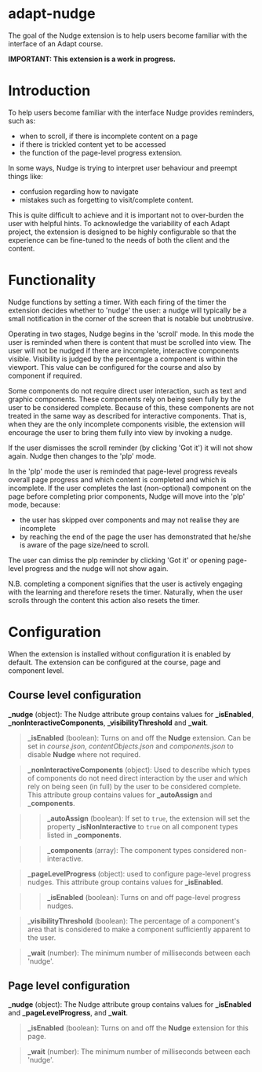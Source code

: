 # adapt-nudge

The goal of the Nudge extension is to help users become familiar with the interface of an Adapt course.

**IMPORTANT: This extension is a work in progress.**

# Introduction

To help users become familiar with the interface Nudge provides reminders, such as:
- when to scroll, if there is incomplete content on a page
- if there is trickled content yet to be accessed
- the function of the page-level progress extension.

In some ways, Nudge is trying to interpret user behaviour and preempt things like:
- confusion regarding how to navigate
- mistakes such as forgetting to visit/complete content.

This is quite difficult to achieve and it is important not to over-burden the user with helpful hints. To acknowledge the variability of each Adapt project, the extension is designed to be highly configurable so that the experience can be fine-tuned to the needs of both the client and the content.

# Functionality

Nudge functions by setting a timer. With each firing of the timer the extension decides whether to 'nudge' the user: a nudge will typically be a small notification in the corner of the screen that is notable but unobtrusive.

Operating in two stages, Nudge begins in the 'scroll' mode. In this mode the user is reminded when there is content that must be scrolled into view. The user will not be nudged if there are incomplete, interactive components visible. Visibility is judged by the percentage a component is within the viewport. This value can be configured for the course and also by component if required.

Some components do not require direct user interaction, such as text and graphic components. These components rely on being seen fully by the user to be considered complete. Because of this, these components are not treated in the same way as described for interactive components. That is, when they are the only incomplete components visible, the extension will encourage the user to bring them fully into view by invoking a nudge.

If the user dismisses the scroll reminder (by clicking 'Got it') it will not show again. Nudge then changes to the 'plp' mode.

In the 'plp' mode the user is reminded that page-level progress reveals overall page progress and which content is completed and which is incomplete. If the user completes the last (non-optional) component on the page before completing prior components, Nudge will move into the 'plp' mode, because:

- the user has skipped over components and may not realise they are incomplete
- by reaching the end of the page the user has demonstrated that he/she is aware of the page size/need to scroll.

The user can dimiss the plp reminder by clicking 'Got it' or opening page-level progress and the nudge will not show again.

N.B. completing a component signifies that the user is actively engaging with the learning and therefore resets the timer. Naturally, when the user scrolls through the content this action also resets the timer.

# Configuration

When the extension is installed without configuration it is enabled by default. The extension can be configured at the course, page and component level.

## Course level configuration

**_nudge** (object): The Nudge attribute group contains values for **_isEnabled**, **_nonInteractiveComponents**, **_visibilityThreshold** and **_wait**.

>**_isEnabled** (boolean): Turns on and off the **Nudge** extension. Can be set in *course.json*, *contentObjects.json* and *components.json* to disable **Nudge** where not required.

>**_nonInteractiveComponents** (object): Used to describe which types of components do not need direct interaction by the user and which rely on being seen (in full) by the user to be considered complete. This attribute group contains values for **_autoAssign** and **_components**.

>>**_autoAssign** (boolean): If set to `true`, the extension will set the property **_isNonInteractive** to `true` on all component types listed in **_components**.

>>**_components** (array): The component types considered non-interactive.

>**_pageLevelProgress** (object): used to configure page-level progress nudges. This attribute group contains values for **_isEnabled**.

>>**_isEnabled** (boolean): Turns on and off page-level progress nudges.

>**_visibilityThreshold** (boolean): The percentage of a component's area that is considered to make a component sufficiently apparent to the user.

>**_wait** (number): The minimum number of milliseconds between each 'nudge'.

## Page level configuration

**_nudge** (object): The Nudge attribute group contains values for **_isEnabled** and **_pageLevelProgress**, and **_wait**.

>**_isEnabled** (boolean): Turns on and off the **Nudge** extension for this page.

>**_wait** (number): The minimum number of milliseconds between each 'nudge'.
